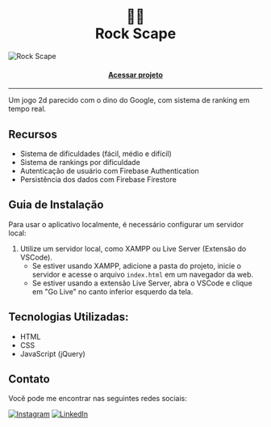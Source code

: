 <h1 align="center"> 🏃‍♂️ <br> Rock Scape</h1>

![Rock Scape](https://github.com/lezzin/rock_scape/assets/103830032/04d17b9b-df9a-4688-aa3d-65d17bcc99df)

<h4 align="center"><a href="https://rockscape.vercel.app">Acessar projeto</a></h4>

---

Um jogo 2d parecido com o dino do Google, com sistema de ranking em tempo real. 

## Recursos

- Sistema de dificuldades (fácil, médio e difícil)
- Sistema de rankings por dificuldade
- Autenticação de usuário com Firebase Authentication
- Persistência dos dados com Firebase Firestore

## Guia de Instalação

Para usar o aplicativo localmente, é necessário configurar um servidor local:

1. Utilize um servidor local, como XAMPP ou Live Server (Extensão do VSCode).
   - Se estiver usando XAMPP, adicione a pasta do projeto, inicie o servidor e acesse o arquivo `index.html` em um navegador da web.
   - Se estiver usando a extensão Live Server, abra o VSCode e clique em "Go Live" no canto inferior esquerdo da tela.

## Tecnologias Utilizadas:

- HTML
- CSS
- JavaScript (jQuery)

## Contato

Você pode me encontrar nas seguintes redes sociais:

[![Instagram](https://img.shields.io/badge/Instagram-0E6212?style=for-the-badge&logo=instagram&logoColor=white)](https://www.instagram.com/leandroadrian_/)
[![LinkedIn](https://img.shields.io/badge/LinkedIn-0E6212?style=for-the-badge&logo=linkedin&logoColor=white)](https://www.linkedin.com/in/leandro-adrian)

